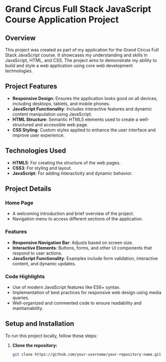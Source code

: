 # Grand Circus Full Stack JavaScript Course Application Project

## Overview
This project was created as part of my application for the Grand Circus Full Stack JavaScript course. It showcases my understanding and skills in JavaScript, HTML, and CSS. The project aims to demonstrate my ability to build and style a web application using core web development technologies.

## Project Features
- **Responsive Design**: Ensures the application looks good on all devices, including desktops, tablets, and mobile phones.
- **JavaScript Functionality**: Includes interactive features and dynamic content manipulation using JavaScript.
- **HTML Structure**: Semantic HTML5 elements used to create a well-structured and accessible web page.
- **CSS Styling**: Custom styles applied to enhance the user interface and improve user experience.

## Technologies Used
- **HTML5**: For creating the structure of the web pages.
- **CSS3**: For styling and layout.
- **JavaScript**: For adding interactivity and dynamic behavior.

## Project Details
### Home Page
- A welcoming introduction and brief overview of the project.
- Navigation menu to access different sections of the application.

### Features
- **Responsive Navigation Bar**: Adjusts based on screen size.
- **Interactive Elements**: Buttons, forms, and other UI components that respond to user actions.
- **JavaScript Functionality**: Examples include form validation, interactive content, and dynamic updates.

### Code Highlights
- Use of modern JavaScript features like ES6+ syntax.
- Implementation of best practices for responsive web design using media queries.
- Well-organized and commented code to ensure readability and maintainability.

## Setup and Installation
To run this project locally, follow these steps:

1. **Clone the repository:**
   ```bash
   git clone https://github.com/your-username/your-repository-name.git
